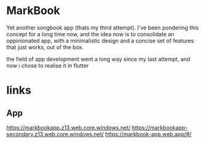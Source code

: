 # MarkBook

Yet another songbook app (thats my third attempt). I've been pondering this concept for a long time now, and the idea now is to consolidate an oppinionated app, with a minimalistic design and a concise set of features that just works, out of the box.

the field of app development went a long way since my last attempt, and now i chose to realise it in flutter


# links

## App

https://markbookapp.z13.web.core.windows.net/
https://markbookapp-secondary.z13.web.core.windows.net/
https://markbook-app.web.app/#/
